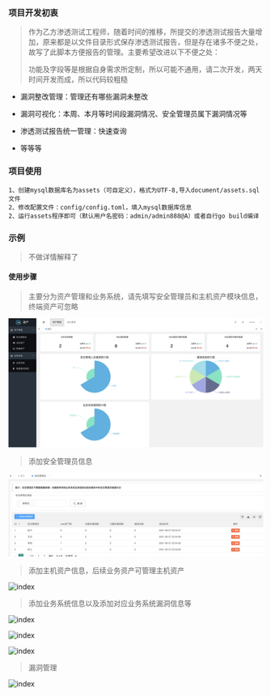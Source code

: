 ### 项目开发初衷

> 作为乙方渗透测试工程师，随着时间的推移，所提交的渗透测试报告大量增加，原来都是以文件目录形式保存渗透测试报告，但是存在诸多不便之处，故写了此脚本方便报告的管理。主要希望改进以下不便之处：
>
> 功能及字段等是根据自身需求所定制，所以可能不通用，请二次开发，两天时间开发而成，所以代码较粗糙

- 漏洞整改管理：管理还有哪些漏洞未整改

- 漏洞可视化：本周、本月等时间段漏洞情况、安全管理员属下漏洞情况等

- 渗透测试报告统一管理：快速查询

- 等等等

  

### 项目使用

```
1、创建mysql数据库名为assets（可自定义），格式为UTF-8,导入document/assets.sql文件
2、修改配置文件：config/config.toml，填入mysql数据库信息
2、运行assets程序即可（默认用户名密码：admin/admin888@A）或者自行go build编译
```



### 示例

> 不做详情解释了

#### 使用步骤

> 主要分为资产管理和业务系统，请先填写安全管理员和主机资产模块信息，终端资产可忽略

![index](https://github.com/CTF-MissFeng/report/blob/main/doc/1.png)

> 添加安全管理员信息

![index](https://github.com/CTF-MissFeng/report/blob/main/doc/2.png)

> 添加主机资产信息，后续业务资产可管理主机资产

![index](https://github.com/CTF-MissFeng/GoScan/blob/main/doc/3.png)

> 添加业务系统信息以及添加对应业务系统漏洞信息等

![index](https://github.com/CTF-MissFeng/GoScan/blob/main/doc/4.png)

![index](https://github.com/CTF-MissFeng/GoScan/blob/main/doc/5.png)

![index](https://github.com/CTF-MissFeng/GoScan/blob/main/doc/7.png)

>漏洞管理

![index](https://github.com/CTF-MissFeng/GoScan/blob/main/doc/6.png)
